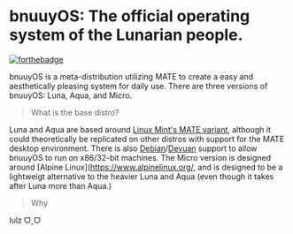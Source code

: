 # **bnuuyOS**: The official operating system of the Lunarian people.

[![forthebadge](https://forthebadge.com/images/badges/60-percent-of-the-time-works-every-time.svg)](https://forthebadge.com)

bnuuyOS is a meta-distribution utilizing MATE to create a easy and aesthetically pleasing system for daily use.
There are three versions of bnuuyOS: Luna, Aqua, and Micro.

> What is the base distro?

Luna and Aqua are based around [Linux Mint's MATE variant](https://www.linuxmint.com), although it could theoretically be replicated on other distros with support for the MATE desktop environment. There is also [Debian](https://www.debian.org/)/[Devuan](https://www.devuan.org/) support to allow bnuuyOS to run on x86/32-bit machines.
The Micro version is designed around [Alpine Linux](https://www.alpinelinux.org/, and is designed to be a lightweigt alternative to the heavier Luna and Aqua (even though it takes after Luna more than Aqua.)

> Why

lulz ᗜˬᗜ
